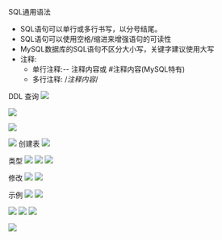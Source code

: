 SQL通用语法
- SQL语句可以单行或多行书写，以分号结尾。
- SQL语句可以使用空格/缩进来增强语句的可读性
- MySQL数据库的SQL语句不区分大小写，关键字建议使用大写
- 注释:
  - 单行注释:-- 注释内容或 #注释内容(MySQL特有)
  - 多行注释: /*注释内容*/

DDL
查询
![](index_files/1.jpg)

![](index_files/2.jpg)

![](index_files/3.jpg)


![](index_files/4.jpg)
创建表
![](index_files/5.jpg)

类型
![](index_files/6.jpg)
![](index_files/7.jpg)
![](index_files/8.jpg)

修改
![](index_files/9.jpg)
![](index_files/10.jpg)

示例
![](index_files/12.jpg)
![](index_files/11.jpg)

![](index_files/13.jpg)
![](index_files/14.jpg)
![](index_files/15.jpg)

![](index_files/16.jpg)